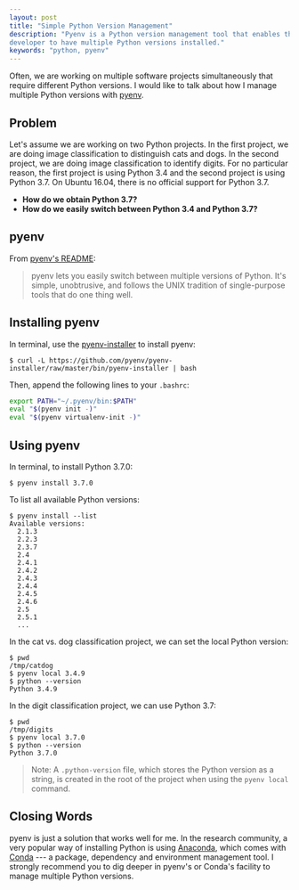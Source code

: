 ```yaml
---
layout: post
title: "Simple Python Version Management"
description: "Pyenv is a Python version management tool that enables the
developer to have multiple Python versions installed."
keywords: "python, pyenv"
---
```


Often, we are working on multiple software projects simultaneously that require
different Python versions. I would like to talk about how I manage multiple
Python versions with [pyenv](https://github.com/pyenv/pyenv).

## Problem

Let's assume we are working on two Python projects. In the first project, we are
doing image classification to distinguish cats and dogs. In the second project,
we are doing image classification to identify digits. For no particular reason,
the first project is using Python 3.4 and the second project is using Python
3.7. On Ubuntu 16.04, there is no official support for Python 3.7.

- **How do we obtain Python 3.7?**
- **How do we easily switch between Python 3.4 and Python 3.7?**

## pyenv

From [pyenv's README](https://github.com/pyenv/pyenv):

> pyenv lets you easily switch between multiple versions of Python. It's simple,
> unobtrusive, and follows the UNIX tradition of single-purpose tools that do
> one thing well.

## Installing pyenv

In terminal, use the [pyenv-installer](https://github.com/pyenv/pyenv-installer)
to install pyenv:

```console
$ curl -L https://github.com/pyenv/pyenv-installer/raw/master/bin/pyenv-installer | bash
```

Then, append the following lines to your `.bashrc`:

```bash
export PATH="~/.pyenv/bin:$PATH"
eval "$(pyenv init -)"
eval "$(pyenv virtualenv-init -)"
```

## Using pyenv

In terminal, to install Python 3.7.0:

```console
$ pyenv install 3.7.0
```

To list all available Python versions:

```console
$ pyenv install --list
Available versions:
  2.1.3
  2.2.3
  2.3.7
  2.4
  2.4.1
  2.4.2
  2.4.3
  2.4.4
  2.4.5
  2.4.6
  2.5
  2.5.1
  ...
```

In the cat vs. dog classification project, we can set the local Python version:

```console
$ pwd
/tmp/catdog
$ pyenv local 3.4.9
$ python --version
Python 3.4.9
```

In the digit classification project, we can use Python 3.7:

```console
$ pwd
/tmp/digits
$ pyenv local 3.7.0
$ python --version
Python 3.7.0
```

> Note: A `.python-version` file, which stores the Python version as a string,
> is created in the root of the project when using the `pyenv local` command.

## Closing Words

pyenv is just a solution that works well for me. In the research community, a
very popular way of installing Python is using
[Anaconda](https://www.anaconda.com/), which comes with
[Conda](https://conda.io/docs/) --- a package, dependency and environment
management tool. I strongly recommend you to dig deeper in pyenv's or Conda's
facility to manage multiple Python versions.
